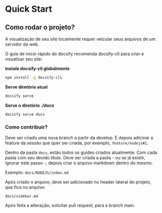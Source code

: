 # Quick Start

## Como rodar o projeto?

A visualização de seu site localmente requer veicular seus arquivos de um servidor da web.

O guia de início rápido do docsify recomenda docsify-cli para criar e visualizar seu site:

**instale docsify-cli globalmente**

```bash
npm install -g docsify-cli
```

**Serve diretório atual**

```bash
docsify serve
```

**Serve o diretório ./docs**

```bash
docsify serve docs
```

### Como contribuir?

Deve ser criado uma nova branch a partir da develop. E depois adicinar a feature da sessão que quer ser criada, por exemplo, `feature/nodejs#1`.

Dentro da pasta `docs`, estão todos os guides criados atualmente. Com cada pasta com seu devido título.
Deve ser criada a pasta - ou se já existir, ignorar este passo -, depois criar o arquivo markdown dentro do mesmo.

Exemplo: `docs/NODEJS/index.md`

Após criado o arquivo, deve ser adicionado no header lateral do projeto, que fica no arquivo:

`docs/sidebar.md`

Após feita a alteração, solicitar pull request, para a branch main.
